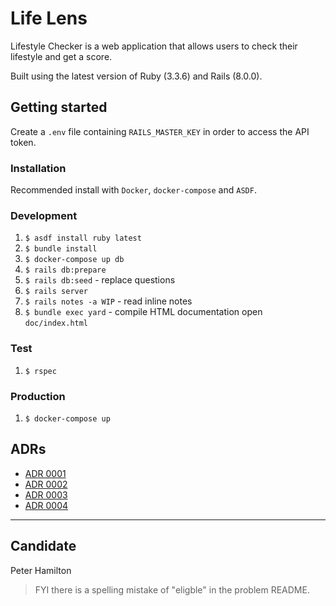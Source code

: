 # Life Lens

Lifestyle Checker is a web application that allows users to check their lifestyle and get a score.

Built using the latest version of Ruby (3.3.6) and Rails (8.0.0).

## Getting started

Create a `.env` file containing `RAILS_MASTER_KEY` in order to access the API token.

### Installation

Recommended install with `Docker`, `docker-compose` and `ASDF`. 

### Development

1. `$ asdf install ruby latest` 
1. `$ bundle install` 
1. `$ docker-compose up db`
1. `$ rails db:prepare`
1. `$ rails db:seed` - replace questions
1. `$ rails server`
1. `$ rails notes -a WIP` - read inline notes
1. `$ bundle exec yard` - compile HTML documentation open `doc/index.html`

### Test

1. `$ rspec`

### Production

1. `$ docker-compose up`

## ADRs

- [ADR 0001](file.0001-use-docker-compose.html)
- [ADR 0002](file.0002-use-rspec-for-testing.html)
- [ADR 0003](file.0003-use-slim-for-templates.html)
- [ADR 0004](file.0004-use-factory-bot-for-testing.html)

---

## Candidate

Peter Hamilton

> FYI there is a spelling mistake of "eligble" in the problem README.